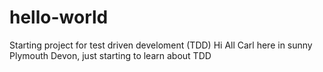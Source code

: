 # hello-world
Starting project for test driven develoment (TDD)
Hi All
Carl here in sunny Plymouth Devon, just starting to learn about TDD
